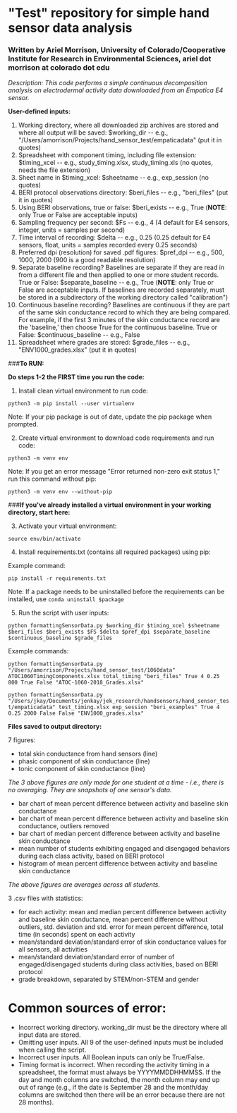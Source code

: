 
# "Test" repository for simple hand sensor data analysis
### Written by Ariel Morrison, University of Colorado/Cooperative Institute for Research in Environmental Sciences, ariel dot morrison at colorado dot edu

*Description: This code performs a simple continuous decomposition analysis on electrodermal activity data downloaded from an Empatica E4 sensor.*

**User-defined inputs:**
1. Working directory, where all downloaded zip archives are stored and where all output will be saved: $working_dir  --  e.g., "/Users/amorrison/Projects/hand_sensor_test/empaticadata" (put it in quotes)
2. Spreadsheet with component timing, including file extension: $timing_xcel -- e.g., study_timing.xlsx, study_timing.xls (no quotes, needs the file extension)
3. Sheet name in $timing_xcel: $sheetname -- e.g., exp_session (no quotes)
4. BERI protocol observations directory: $beri_files -- e.g., "beri_files" (put it in quotes)
5. Using BERI observations, true or false: $beri_exists -- e.g., True (**NOTE**: only True or False are acceptable inputs)
6. Sampling frequency per second: $Fs  --  e.g., 4 (4 default for E4 sensors, integer, units = samples per second)
7. Time interval of recording: $delta  --  e.g., 0.25 (0.25 default for E4 sensors, float, units = samples recorded every 0.25 seconds)
8. Preferred dpi (resolution) for saved .pdf figures: $pref_dpi -- e.g., 500, 1000, 2000 (900 is a good readable resolution)
9. Separate baseline recording? Baselines are separate if they are read in from a different file and then applied to one or more student records. True or False: $separate_baseline -- e.g., True (**NOTE**: only True or False are acceptable inputs. If baselines are recorded separately, must be stored in a subdirectory of the working directory called "calibration")
10. Continuous baseline recording? Baselines are continuous if they are part of the same skin conductance record to which they are being compared. For example, if the first 3 minutes of the skin conductance record are the 'baseline,' then choose True for the continuous baseline. True or False: $continuous_baseline -- e.g., False
11. Spreadsheet where grades are stored: $grade_files -- e.g., "ENV1000_grades.xlsx" (put it in quotes)


###**To RUN:**

**Do steps 1-2 the FIRST time you run the code:**

1) Install clean virtual environment to run code:

`python3 -m pip install --user virtualenv`

Note: If your pip package is out of date, update the pip package when prompted.


2) Create virtual environment to download code requirements and run code:

`python3 -m venv env`

Note: If you get an error message "Error returned non-zero exit status 1," run this command without pip:

`python3 -m venv env --without-pip`



###**If you've already installed a virtual environment in your working directory, start here:**

3) Activate your virtual environment:

`source env/bin/activate`


4) Install requirements.txt (contains all required packages) using pip:

Example command:

`pip install -r requirements.txt`

Note: If a package needs to be uninstalled before the requirements can be installed, use `conda uninstall $package`


5) Run the script with user inputs:

`python formattingSensorData.py $working_dir $timing_xcel $sheetname $beri_files $beri_exists $FS $delta $pref_dpi $separate_baseline $continuous_baseline $grade_files`


Example commands:

`python formattingSensorData.py "/Users/amorrison/Projects/hand_sensor_test/1060data" ATOC1060TimingComponents.xlsx total_timing "beri_files" True 4 0.25 800 True False "ATOC-1060-2018_Grades.xlsx"`


`python formattingSensorData.py "/Users/jkay/Documents/jenkay/jek_research/handsensors/hand_sensor_test/empaticadata" test_timing.xlsx exp_session "beri_examples" True 4 0.25 2000 False False "ENV1000_grades.xlsx"`



**Files saved to output directory:**

7 figures:
- total skin conductance from hand sensors (line)
- phasic component of skin conductance (line)
- tonic component of skin conductance (line)

*The 3 above figures are only made for one student at a time - i.e., there is no averaging. They are snapshots of one sensor's data.*

- bar chart of mean percent difference between activity and baseline skin conductance
- bar chart of mean percent difference between activity and baseline skin conductance, outliers removed
- bar chart of median percent difference between activity and baseline skin conductance
- mean number of students exhibiting engaged and disengaged behaviors during each class activity, based on BERI protocol
- histogram of mean percent difference between activity and baseline skin conductance

*The above figures are averages across all students.*


3 .csv files with statistics:
- for each activity: mean and median percent difference between activity and baseline skin conductance, mean percent difference without outliers, std. deviation and std. error for mean percent difference, total time (in seconds) spent on each activity
- mean/standard deviation/standard error of skin conductance values for all sensors, all activities
- mean/standard deviation/standard error of number of engaged/disengaged students during class activities, based on BERI protocol
- grade breakdown, separated by STEM/non-STEM and gender



# Common sources of error:
- Incorrect working directory. working_dir must be the directory where all input data are stored.
- Omitting user inputs. All 9 of the user-defined inputs must be included when calling the script.
- Incorrect user inputs. All Boolean inputs can only be True/False.
- Timing format is incorrect. When recording the activity timing in a spreadsheet, the format must always be YYYYMMDDHHMMSS. If the day and month columns are switched, the month column may end up out of range (e.g., if the date is September 28 and the month/day columns are switched then there will be an error because there are not 28 months).
